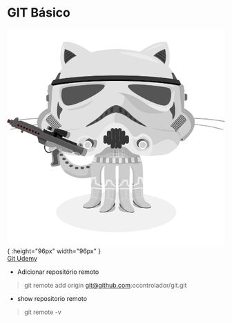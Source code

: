 # GIT Básico
![Git Dev](img/gitstar.png){ :height="96px" width="96px" }  
[Git Udemy](https://www.udemy.com/course/git-e-github/)
+ Adicionar repositório remoto 
> git remote add origin git@github.com:ocontrolador/git.git
+ show repositorio remoto
> git remote -v
